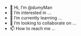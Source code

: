 - 👋 Hi, I’m @dumyMan
- 👀 I’m interested in ...
- 🌱 I’m currently learning ...
- 💞️ I’m looking to collaborate on ...
- 📫 How to reach me ...

<!---
dumyMan/dumyMan is a ✨ special ✨ repository because its `README.md` (this file) appears on your GitHub profile.
You can click the Preview link to take a look at your changes.
--->
